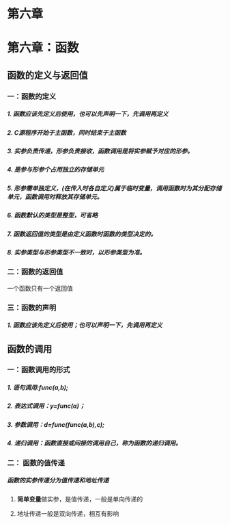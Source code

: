 # 第六章


# 第六章：函数
## 函数的定义与返回值

### 一：函数的定义

##### 1. 函数应该**先定义后使用**，也可以先声明一下，先调用再定义
##### 2. C源程序开始于主函数，同时结束于主函数
##### 3. 实参负责传递，形参负责接收，函数调用是将实参赋予对应的形参。
##### 4. 是参与形参个占用独立的存储单元
##### 5. *形参需单独定义*，(在传入时各自定义)属于临时变量，调用函数时为其分配存储单元，函数调用时释放其存储单元。
##### 6. 函数默认的类型是整型，可省略
##### 7. 函数返回值的类型是由**定义函数时**函数的类型决定的。
##### 8. 实参类型与形参类型不一致时，以形参类型为准。


### 二：函数的返回值
一个函数只有一个返回值


### 三：函数的声明

##### 1. 函数应该**先定义后使用**；也可以声明一下，先调用再定义


## 函数的调用

### 一：函数调用的形式

##### 1. 语句调用:func(a,b);
##### 2. 表达式调用：y=func(a)；
##### 3. **参数调用**：d=func(func(a,b),c);
##### 4. **递归调用**：函数直接或间接的调用自己，称为函数的递归调用。


### 二： 函数的值传递

##### 函数的实参传递分为值传递和地址传递
1. **简单变量**做实参，是值传递，一般是单向传递的

2. 地址传递一般是双向传递，相互有影响